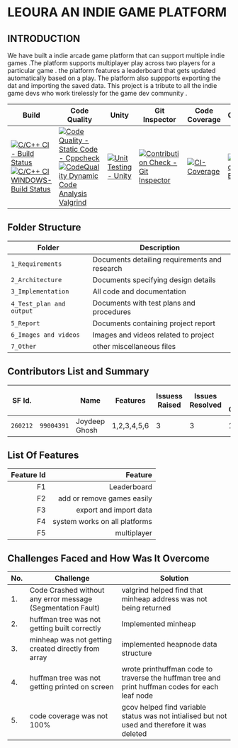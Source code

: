 # LEOURA  AN INDIE GAME PLATFORM
## INTRODUCTION 

We have built a indie arcade game platform that can support multiple indie games .The platform supports multiplayer play across two players for a particular game . the platform features a leaderboard that gets updated automatically based on a play. The platform also suppports exporting the dat and importing the saved data.
This project is a tribute to all the indie game devs who work tirelessly for the game dev community .


Build | Code Quality |  Unity| Git Inspector| Code Coverage | Codacy
|---------|------------|-------------------------|-----------|----------------|----------------|
|[![C/C++ CI - Build Status](https://github.com/joydeep2899/260212_miniproject/actions/workflows/c-cpp.yml/badge.svg?branch=main&event=push)](https://github.com/joydeep2899/260212_miniproject/actions/workflows/c-cpp.yml)[![C/C++ CI WINDOWS- Build Status](https://github.com/joydeep2899/260212_miniproject/actions/workflows/windows.yml/badge.svg?branch=main&event=push)](https://github.com/joydeep2899/260212_miniproject/actions/workflows/windows.yml)|[![Code Quality - Static Code - Cppcheck](https://github.com/joydeep2899/260212_miniproject/actions/workflows/arc-cppcheck.yml/badge.svg?branch=main&event=push)](https://github.com/joydeep2899/260212_miniproject/actions/workflows/arc-cppcheck.yml)[![CodeQuality Dynamic Code Analysis Valgrind](https://github.com/joydeep2899/260212_miniproject/actions/workflows/arc-dynamic-code-quality.yml/badge.svg?branch=main&event=push)](https://github.com/joydeep2899/260212_miniproject/actions/workflows/arc-dynamic-code-quality.yml)|[![Unit Testing - Unity](https://github.com/joydeep2899/260212_miniproject/actions/workflows/arc-unity.yml/badge.svg?branch=main&event=push)](https://github.com/joydeep2899/260212_miniproject/actions/workflows/arc-unity.yml)|[![Contribution Check - Git Inspector](https://github.com/joydeep2899/260212_miniproject/actions/workflows/arc-gitinspector.yml/badge.svg?branch=main&event=push)](https://github.com/joydeep2899/260212_miniproject/actions/workflows/arc-gitinspector.yml)|[![CI-Coverage](https://github.com/joydeep2899/260212_miniproject/actions/workflows/arc-code-coverage.yml/badge.svg?branch=main&event=push)](https://github.com/joydeep2899/260212_miniproject/actions/workflows/arc-code-coverage.yml)|[![Codacy Badge](https://app.codacy.com/project/badge/Grade/373088c121f7423695121e001e701408)](https://www.codacy.com/gh/joydeep2899/260212_miniproject/dashboard?utm_source=github.com&amp;utm_medium=referral&amp;utm_content=joydeep2899/260212_miniproject&amp;utm_campaign=Badge_Grade)










## Folder Structure
Folder             | Description
-------------------| -----------------------------------------
`1_Requirements`   | Documents detailing requirements and research
`2_Architecture`         | Documents specifying design details
`3_Implementation` | All code and documentation
`4_Test_plan and output`      | Documents with test plans and procedures
`5_Report`      | Documents containing project report
`6_Images and videos `      | Images and videos related to project 
`7_Other`      | other miscellaneous files 

## Contributors List and Summary

SF Id. | | Name   |    Features    | Issuess Raised |Issues Resolved|No Test Cases|Test Case Pass
-------|--|-------|----------------|----------------|---------------|-------------|--------------
`260212`| `99004391`  | Joydeep Ghosh  | 1,2,3,4,5,6  | 3     | 3   |1   |1    
   
## List  Of Features 
| Feature Id | Feature |
| -----------:|---------:|
|F1| Leaderboard |
|F2| add or remove games easily |
|F3| export and import data |
|F4| system works on all platforms |
|F5| multiplayer |



## Challenges Faced and How Was It Overcome
| No. | Challenge | Solution
|-----|-----------|--------
|1. | Code Crashed without any error message (Segmentation Fault) | valgrind helped find that minheap address was not being returned 
|2. | huffman tree was not getting built correctly | Implemented minheap |
|3. | minheap was not getting created directly from array | implemented heapnode data structure 
|4. | huffman tree was not getting printed on screen  | wrote printhuffman code to traverse the huffman tree and print huffman codes for each leaf node 
|5. | code coverage was not 100%  |  gcov helped find variable status was not intialised but not used and therefore it was deleted 
